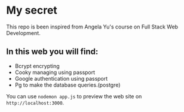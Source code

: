 # My secret
This repo is been inspired from Angela Yu's course on Full Stack Web Development.
## In this web you will find:
* Bcrypt encrypting
* Cooky managing using passport
* Google authentication using passport
* Pg to make the database queries.(postgre)

You can use `nodemon app.js` to preview the web site on `http://localhost:3000`.

